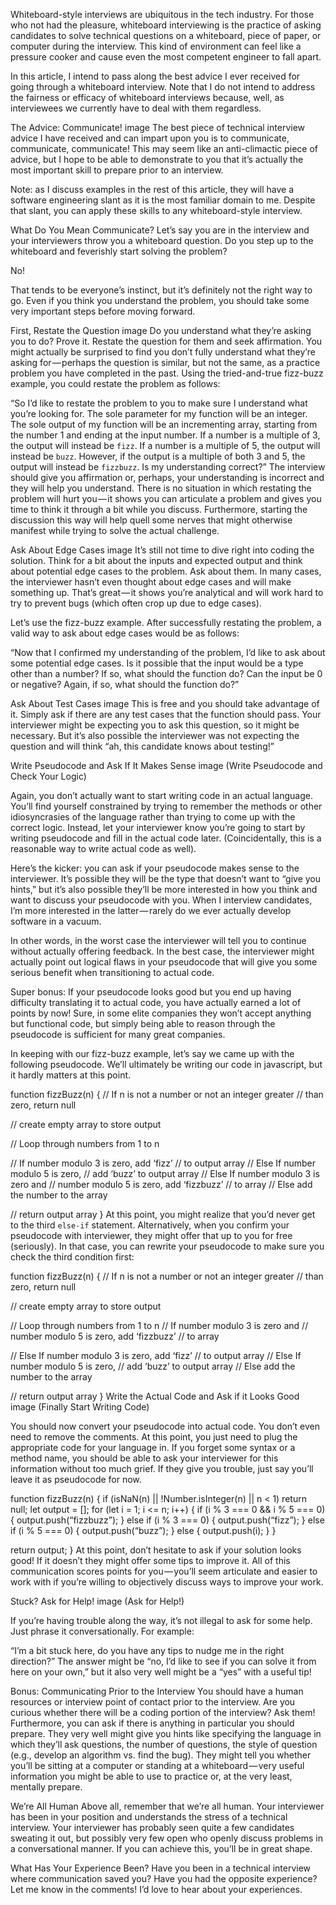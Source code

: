 Whiteboard-style interviews are ubiquitous in the tech industry. For those who not had the pleasure, whiteboard interviewing is the practice of asking candidates to solve technical questions on a whiteboard, piece of paper, or computer during the interview. This kind of environment can feel like a pressure cooker and cause even the most competent engineer to fall apart.





In this article, I intend to pass along the best advice I ever received for going through a whiteboard interview. Note that I do not intend to address the fairness or efficacy of whiteboard interviews because, well, as interviewees we currently have to deal with them regardless.





The Advice: Communicate!
image
The best piece of technical interview advice I have received and can impart upon you is to communicate, communicate, communicate! This may seem like an anti-climactic piece of advice, but I hope to be able to demonstrate to you that it’s actually the most important skill to prepare prior to an interview.





Note: as I discuss examples in the rest of this article, they will have a software engineering slant as it is the most familiar domain to me. Despite that slant, you can apply these skills to any whiteboard-style interview.





What Do You Mean Communicate?
Let’s say you are in the interview and your interviewers throw you a whiteboard question. Do you step up to the whiteboard and feverishly start solving the problem?





No!





That tends to be everyone’s instinct, but it’s definitely not the right way to go. Even if you think you understand the problem, you should take some very important steps before moving forward.





First, Restate the Question
image
Do you understand what they’re asking you to do? Prove it. Restate the question for them and seek affirmation. You might actually be surprised to find you don’t fully understand what they’re asking for — perhaps the question is similar, but not the same, as a practice problem you have completed in the past. Using the tried-and-true fizz-buzz example, you could restate the problem as follows:





“So I’d like to restate the problem to you to make sure I understand what you’re looking for. The sole parameter for my function will be an integer. The sole output of my function will be an incrementing array, starting from the number 1 and ending at the input number.
If a number is a multiple of 3, the output will instead be `fizz`. If a number is a multiple of 5, the output will instead be `buzz`. However, if the output is a multiple of both 3 and 5, the output will instead be `fizzbuzz`. Is my understanding correct?”
The interview should give you affirmation or, perhaps, your understanding is incorrect and they will help you understand. There is no situation in which restating the problem will hurt you — it shows you can articulate a problem and gives you time to think it through a bit while you discuss. Furthermore, starting the discussion this way will help quell some nerves that might otherwise manifest while trying to solve the actual challenge.





Ask About Edge Cases
image
It’s still not time to dive right into coding the solution. Think for a bit about the inputs and expected output and think about potential edge cases to the problem. Ask about them. In many cases, the interviewer hasn’t even thought about edge cases and will make something up. That’s great — it shows you’re analytical and will work hard to try to prevent bugs (which often crop up due to edge cases).





Let’s use the fizz-buzz example. After successfully restating the problem, a valid way to ask about edge cases would be as follows:





“Now that I confirmed my understanding of the problem, I’d like to ask about some potential edge cases. Is it possible that the input would be a type other than a number? If so, what should the function do? Can the input be 0 or negative? Again, if so, what should the function do?”





Ask About Test Cases
image
This is free and you should take advantage of it. Simply ask if there are any test cases that the function should pass. Your interviewer might be expecting you to ask this question, so it might be necessary. But it’s also possible the interviewer was not expecting the question and will think “ah, this candidate knows about testing!”





Write Pseudocode and Ask If It Makes Sense
image
(Write Pseudocode and Check Your Logic)





Again, you don’t actually want to start writing code in an actual language. You’ll find yourself constrained by trying to remember the methods or other idiosyncrasies of the language rather than trying to come up with the correct logic. Instead, let your interviewer know you’re going to start by writing pseudocode and fill in the actual code later. (Coincidentally, this is a reasonable way to write actual code as well).





Here’s the kicker: you can ask if your pseudocode makes sense to the interviewer. It’s possible they will be the type that doesn’t want to “give you hints,” but it’s also possible they’ll be more interested in how you think and want to discuss your pseudocode with you. When I interview candidates, I’m more interested in the latter — rarely do we ever actually develop software in a vacuum.





In other words, in the worst case the interviewer will tell you to continue without actually offering feedback. In the best case, the interviewer might actually point out logical flaws in your pseudocode that will give you some serious benefit when transitioning to actual code.





Super bonus: If your pseudocode looks good but you end up having difficulty translating it to actual code, you have actually earned a lot of points by now! Sure, in some elite companies they won’t accept anything but functional code, but simply being able to reason through the pseudocode is sufficient for many great companies.





In keeping with our fizz-buzz example, let’s say we came up with the following pseudocode. We’ll ultimately be writing our code in javascript, but it hardly matters at this point.





function fizzBuzz(n) {
 // If n is not a number or not an integer greater 
 // than zero, return null
 
 // create empty array to store output
 
 // Loop through numbers from 1 to n
 
  // If number modulo 3 is zero, add ‘fizz’ 
  // to output array
  // Else If number modulo 5 is zero, 
  // add ‘buzz’ to output array
  // Else If number modulo 3 is zero and 
  // number modulo 5 is zero, add ‘fizzbuzz’ 
  // to array
  // Else add the number to the array
 
 // return output array
}
At this point, you might realize that you’d never get to the third `else-if` statement. Alternatively, when you confirm your pseudocode with interviewer, they might offer that up to you for free (seriously). In that case, you can rewrite your pseudocode to make sure you check the third condition first:





function fizzBuzz(n) {
 // If n is not a number or not an integer greater 
 // than zero, return null
 
 // create empty array to store output
 
 // Loop through numbers from 1 to n
  // If number modulo 3 is zero and 
  // number modulo 5 is zero, add ‘fizzbuzz’ 
  // to array
 
  // Else If number modulo 3 is zero, add ‘fizz’ 
  // to output array
  // Else If number modulo 5 is zero, 
  // add ‘buzz’ to output array
  // Else add the number to the array
 
 // return output array
}
Write the Actual Code and Ask if it Looks Good
image
(Finally Start Writing Code)





You should now convert your pseudocode into actual code. You don’t even need to remove the comments. At this point, you just need to plug the appropriate code for your language in. If you forget some syntax or a method name, you should be able to ask your interviewer for this information without too much grief. If they give you trouble, just say you’ll leave it as pseudocode for now.





function fizzBuzz(n) {
 if (isNaN(n) || !Number.isInteger(n) || n < 1) return null;
 let output = [];
 for (let i = 1; i <= n; i++) {
  if (i % 3 === 0 && i % 5 === 0) {
   output.push(“fizzbuzz”);
  } else if (i % 3 === 0) {
   output.push(“fizz”);
  } else if (i % 5 === 0) {
   output.push(“buzz”);
  } else {
   output.push(i);
  }
 }
 
 return output;
}
At this point, don’t hesitate to ask if your solution looks good! If it doesn’t they might offer some tips to improve it. All of this communication scores points for you — you’ll seem articulate and easier to work with if you’re willing to objectively discuss ways to improve your work.





Stuck? Ask for Help!
image
(Ask for Help!)





If you’re having trouble along the way, it’s not illegal to ask for some help. Just phrase it conversationally. For example:





“I’m a bit stuck here, do you have any tips to nudge me in the right direction?”
The answer might be “no, I’d like to see if you can solve it from here on your own,” but it also very well might be a “yes” with a useful tip!





Bonus: Communicating Prior to the Interview
You should have a human resources or interview point of contact prior to the interview. Are you curious whether there will be a coding portion of the interview? Ask them! Furthermore, you can ask if there is anything in particular you should prepare. They very well might give you hints like specifying the language in which they’ll ask questions, the number of questions, the style of question (e.g., develop an algorithm vs. find the bug). They might tell you whether you’ll be sitting at a computer or standing at a whiteboard — very useful information you might be able to use to practice or, at the very least, mentally prepare.





We’re All Human
Above all, remember that we’re all human. Your interviewer has been in your position and understands the stress of a technical interview. Your interviewer has probably seen quite a few candidates sweating it out, but possibly very few open who openly discuss problems in a conversational manner. If you can achieve this, you’ll be in great shape.





What Has Your Experience Been?
Have you been in a technical interview where communication saved you? Have you had the opposite experience? Let me know in the comments! I’d love to hear about your experiences.
